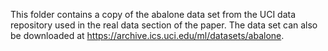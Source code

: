 This folder contains a copy of the abalone data set from the UCI data repository used in the real data section of the paper. The data set can also be downloaded at https://archive.ics.uci.edu/ml/datasets/abalone.